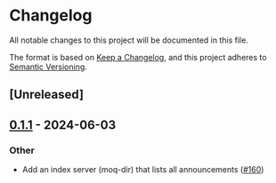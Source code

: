 # Changelog
All notable changes to this project will be documented in this file.

The format is based on [Keep a Changelog](https://keepachangelog.com/en/1.0.0/),
and this project adheres to [Semantic Versioning](https://semver.org/spec/v2.0.0.html).

## [Unreleased]

## [0.1.1](https://github.com/kixelated/moq-rs/compare/moq-api-v0.1.0...moq-api-v0.1.1) - 2024-06-03

### Other
- Add an index server (moq-dir) that lists all announcements ([#160](https://github.com/kixelated/moq-rs/pull/160))
